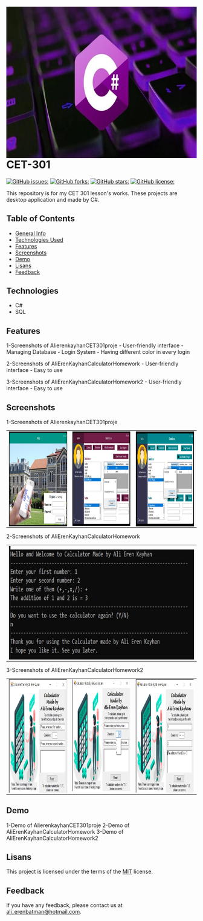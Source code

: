 <img align="left" src="https://github.com/Alierenkayhan/Alierenkayhan.github.io/blob/master/img/c%23.jpeg" alt="Alierenkayhan" width ="1100" height = "400" /></p>
    
# CET-301

[![GitHub issues:](https://img.shields.io/github/issues/Alierenkayhan/CET-301)](https://img.shields.io/github/issues/Alierenkayhan/CET-301)
[![GitHub forks:](https://img.shields.io/github/forks/Alierenkayhan/CET-301)](https://img.shields.io/github/forks/Alierenkayhan/CET-301)
[![GitHub stars:](https://img.shields.io/github/stars/Alierenkayhan/CET-301)](https://img.shields.io/github/stars/Alierenkayhan/CET-301)
[![GitHub license:](https://img.shields.io/github/license/Alierenkayhan/CET-301)](https://img.shields.io/github/license/Alierenkayhan/CET-301)

This repository is for my CET 301 lesson's works. 
These projects are desktop application and made by C#.

## Table of Contents

* [General Info](#CET-301)
* [Technologies Used](#Technologies)
* [Features](#Features)
* [Screenshots](#Screenshots)
* [Demo](#Demo)
* [Lisans](#Lisans)
* [Feedback](#Feedback)


## Technologies
- C#
- SQL
  

## Features
1-Screenshots of AlierenkayhanCET301proje
    - User-friendly interface
    - Managing Database
    - Login System
    - Having different color in every login

2-Screenshots of AliErenKayhanCalculatorHomework
    - User-friendly interface
    - Easy to use
    
3-Screenshots of AliErenKayhanCalculatorHomework2
    - User-friendly interface
    - Easy to use
   
## Screenshots
  1-Screenshots of AlierenkayhanCET301proje
  <table> 
    <tr>
        <td>  <img align="left" src="screenshots/AlierenkayhanCET301projess/AlierenkayhanCET301projess1.jpg" alt="AlierenkayhanCET301proje" width ="250" height = "250" /></p></td>
        <td>  <img align="left" src="screenshots/AlierenkayhanCET301projess/AlierenkayhanCET301projess2.jpg" alt="AlierenkayhanCET301proje" width ="250" height = "250" /></p></td>
        <td> <img align="left" src="screenshots/AlierenkayhanCET301projess/AlierenkayhanCET301projess3.jpg" alt="AlierenkayhanCET301proje" width ="250" height = "250" /></p></td>
    </tr>
   </table>
 
 
 
 
   2-Screenshots of AliErenKayhanCalculatorHomework
  <table> 
    <tr>
        <td>  <img align="left" src="screenshots/AliErenKayhanCalculatorHomeworkss/AliErenKayhanCalculatorHomeworkss1.jpg" alt="AliErenKayhanCalculatorHomework" width ="700" height = "300" /></p></td>
    </tr>
   </table>
 
  
   3-Screenshots of AliErenKayhanCalculatorHomework2
  <table> 
    <tr>
        <td>  <img align="left" src="screenshots/AliErenKayhanCalculatorHomework2ss/AliErenKayhanCalculatorHomework2ss1.jpg" alt="AliErenKayhanCalculatorHomework2" width ="300" height = "300" /></p></td>
        <td>  <img align="left" src="screenshots/AliErenKayhanCalculatorHomework2ss/AliErenKayhanCalculatorHomework2ss2.jpg" alt="AliErenKayhanCalculatorHomework2" width ="300" height = "300" /></p></td>
        <td> <img align="left" src="screenshots/AliErenKayhanCalculatorHomework2ss/AliErenKayhanCalculatorHomework2ss3.jpg" alt="AliErenKayhanCalculatorHomework2" width ="300" height = "300" /></p></td>
    </tr>
   </table>


## Demo
  1-Demo of AlierenkayhanCET301proje
  2-Demo of AliErenKayhanCalculatorHomework
  3-Demo of AliErenKayhanCalculatorHomework2

## Lisans

This project is licensed under the terms of the [MIT](https://choosealicense.com/licenses/mit/) license.

  
## Feedback

If you have any feedback, please contact us at ali_erenbatman@hotmail.com.
  
